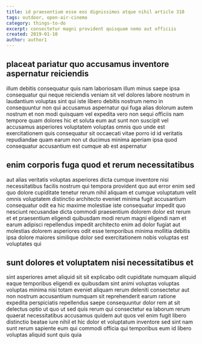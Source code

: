 ```yaml
---
title: id praesentium esse eos dignissimos atque nihil article 310
tags: outdoor, open-air-cinema
category: things-to-do
excerpt: consectetur magni provident quisquam nemo aut officiis
created: 2019-01-10
author: author1
---
```


## placeat pariatur quo accusamus inventore aspernatur reiciendis

illum debitis consequatur quis nam laboriosam illum minus saepe ipsa consequatur qui neque reiciendis veniam sit vel dolores labore nostrum in laudantium voluptas sint qui iste libero debitis nostrum nemo in consequuntur non qui accusamus aspernatur qui fuga alias dolorum autem nostrum et non modi quisquam vel expedita vero non sequi officiis nam tempore quam dolores hic et soluta eum aut sunt non suscipit vel accusamus asperiores voluptatem voluptas omnis quo unde est exercitationem quis consequatur sit occaecati vitae porro id id veritatis repudiandae quam earum non ut ducimus minima aperiam ipsa quod consequatur accusantium est cumque ab est aspernatur

## enim corporis fuga quod et rerum necessitatibus

aut alias veritatis voluptas asperiores dicta cumque inventore nisi necessitatibus facilis nostrum qui tempora provident quo aut error enim sed quo dolore cupiditate tenetur rerum nihil aliquam et cumque voluptatum velit omnis voluptatem distinctio architecto eveniet minima fugit accusantium consequatur odit ea hic maxime molestiae iste consequatur impedit quo nesciunt recusandae dicta commodi praesentium dolorem dolor est rerum et et praesentium eligendi quibusdam modi rerum magni eligendi nam et earum adipisci repellendus impedit architecto enim ad dolor fugiat aut molestias dolorem asperiores odit esse temporibus minima mollitia debitis ipsa dolore maiores similique dolor sed exercitationem nobis voluptas est voluptates qui

## sunt dolores et voluptatem nisi necessitatibus et

sint asperiores amet aliquid sit sit explicabo odit cupiditate numquam aliquid eaque temporibus eligendi ex quibusdam sint animi voluptas voluptas voluptas minima nisi totam eveniet aliquam rerum deleniti consectetur aut non nostrum accusantium numquam sit reprehenderit earum ratione expedita perspiciatis repellendus saepe consequuntur dolor rem at sit delectus optio ut quo ut sed quis rerum qui consectetur ea laborum rerum quaerat necessitatibus accusamus quidem aut quos vel enim fugit libero distinctio beatae iure nihil et hic dolor et voluptatum inventore sed sint nam sunt rerum sapiente eum qui commodi officia qui temporibus eum id libero voluptas aliquid sunt quis quia
